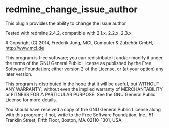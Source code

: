 redmine_change_issue_author
===========================

This plugin provides the ability to change the issue author

Tested with redmine 2.4.2, compatible with 2.1.x, 2.2.x, 2.3.x


\# Copyright (C) 2014, Frederik Jung, MCL Computer & Zubehör GmbH,  http://www.mcl.de

This program is free software; you can redistribute it and/or
modify it under the terms of the GNU General Public License
as published by the Free Software Foundation; either version 2
of the License, or (at your option) any later version.

This program is distributed in the hope that it will be useful,
but WITHOUT ANY WARRANTY; without even the implied warranty of
MERCHANTABILITY or FITNESS FOR A PARTICULAR PURPOSE.  See the
GNU General Public License for more details.

You should have received a copy of the GNU General Public License
along with this program; if not, write to the Free Software
Foundation, Inc., 51 Franklin Street, Fifth Floor, Boston, MA  02110-1301, USA.
